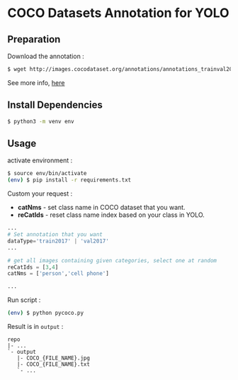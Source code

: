 # **COCO Datasets Annotation for YOLO**

## **Preparation**

Download the annotation :

```bash
$ wget http://images.cocodataset.org/annotations/annotations_trainval2017.zip
```

See more info, [here](https://gist.github.com/patharanordev/1342fa887c804d6374bc2e55c4ea5ac7)

## **Install Dependencies**

```bash
$ python3 -m venv env
```

## **Usage**

activate environment :

```bash
$ source env/bin/activate
(env) $ pip install -r requirements.txt
```

Custom your request :

 - **catNms** - set class name in COCO dataset that you want.
 - **reCatIds** - reset class name index based on your class in YOLO.

```python
...
# Set annotation that you want
dataType='train2017' | 'val2017'
...

# get all images containing given categories, select one at random
reCatIds = [3,4]
catNms = ['person','cell phone']

...
```

Run script :

```bash
(env) $ python pycoco.py
```

Result is in `output` :

```
repo
|- ...
`- output
   |- COCO_{FILE_NAME}.jpg
   |- COCO_{FILE_NAME}.txt
   `- ...
```